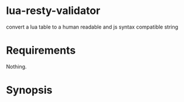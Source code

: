 # lua-resty-validator
convert a lua table to a human readable and js syntax compatible string

# Requirements
Nothing.

# Synopsis
```


```
